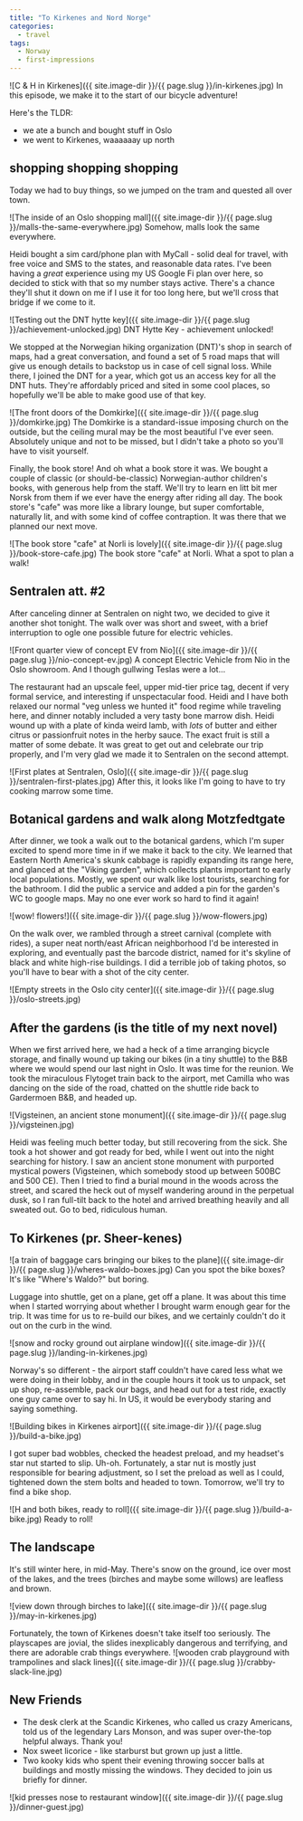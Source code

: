 ```yaml
---
title: "To Kirkenes and Nord Norge"
categories:
  - travel
tags:
  - Norway
  - first-impressions
---
```

<!-- TODO: Can we add the crab playground video? -->
![C & H in Kirkenes]({{ site.image-dir }}/{{ page.slug }}/in-kirkenes.jpg)
In this episode, we make it to the start of our bicycle adventure!

Here's the TLDR:
- we ate a bunch and bought stuff in Oslo
- we went to Kirkenes, waaaaaay up north

## shopping shopping shopping
Today we had to buy things, so we jumped on the tram and quested all over town.

![The inside of an Oslo shopping mall]({{ site.image-dir }}/{{ page.slug }}/malls-the-same-everywhere.jpg)
Somehow, malls look the same everywhere.

Heidi bought a sim card/phone plan with MyCall - solid deal for travel,
with free voice and SMS to the states, and reasonable data rates.
I've been having a _great_ experience using my US Google Fi plan over here,
so decided to stick with that so my number stays active.
There's a chance they'll shut it down on me if I use it for too long here,
but we'll cross that bridge if we come to it.

![Testing out the DNT hytte key]({{ site.image-dir }}/{{ page.slug }}/achievement-unlocked.jpg)
DNT Hytte Key - achievement unlocked!

We stopped at the Norwegian hiking organization (DNT)'s shop in search of maps,
had a great conversation, and found a set of 5 road maps that will give us enough
details to backstop us in case of cell signal loss.
While there, I joined the DNT for a year, which got us an access key for all the DNT huts.
They're affordably priced and sited in some cool places,
so hopefully we'll be able to make good use of that key.

![The front doors of the Domkirke]({{ site.image-dir }}/{{ page.slug }}/domkirke.jpg)
The Domkirke is a standard-issue imposing church on the outside,
but the ceiling mural may be the most beautiful I've ever seen.
Absolutely unique and not to be missed,
but I didn't take a photo so you'll have to visit yourself.

Finally, the book store! And oh what a book store it was. 
We bought a couple of classic (or should-be-classic) Norwegian-author children's books,
with generous help from the staff.
We'll try to learn en litt bit mer Norsk from them if we ever have the energy
after riding all day.
The book store's "cafe" was more like a library lounge,
but super comfortable, naturally lit, and with some kind of coffee contraption.
It was there that we planned our next move.

![The book store "cafe" at Norli is lovely]({{ site.image-dir }}/{{ page.slug }}/book-store-cafe.jpg)
The book store "cafe" at Norli. What a spot to plan a walk!

## Sentralen att. #2

After canceling dinner at Sentralen on night two, we decided to give it another shot tonight.
The walk over was short and sweet, with a brief interruption to ogle one possible
future for electric vehicles.

![Front quarter view of concept EV from Nio]({{ site.image-dir }}/{{ page.slug }}/nio-concept-ev.jpg)
A concept Electric Vehicle from Nio in the Oslo showroom.
And I though gullwing Teslas were a lot...

The restaurant had an upscale feel, upper mid-tier price tag,
decent if very formal service, and interesting if unspectacular food.
Heidi and I have both relaxed our normal "veg unless we hunted it" food regime
while traveling here, and dinner notably included a very tasty bone marrow dish.
Heidi wound up with a plate of kinda weird lamb,
with _lots_ of butter and either citrus or passionfruit notes in the herby sauce.
The exact fruit is still a matter of some debate.
It was great to get out and celebrate our trip properly, and I'm very glad we
made it to Sentralen on the second attempt.

![First plates at Sentralen, Oslo]({{ site.image-dir }}/{{ page.slug }}/sentralen-first-plates.jpg)
After this, it looks like I'm going to have to try cooking marrow some time.

## Botanical gardens and walk along Motzfedtgate

After dinner, we took a walk out to the botanical gardens,
which I'm super excited to spend more time in if we make it back to the city.
We learned that Eastern North America's skunk cabbage is rapidly expanding its range here,
and glanced at the "Viking garden",
which collects plants important to early local populations.
Mostly, we spent our walk like lost tourists, searching for the bathroom.
I did the public a service and added a pin for the garden's WC to google maps.
May no one ever work so hard to find it again!

![wow! flowers!]({{ site.image-dir }}/{{ page.slug }}/wow-flowers.jpg)

On the walk over, we rambled through a street carnival (complete with rides),
a super neat north/east African neighborhood I'd be interested in exploring,
and eventually past the barcode district,
named for it's skyline of black and white high-rise buildings.
I did a terrible job of taking photos,
so you'll have to bear with a shot of the city center.

![Empty streets in the Oslo city center]({{ site.image-dir }}/{{ page.slug }}/oslo-streets.jpg)

## After the gardens (is the title of my next novel)

When we first arrived here, we had a heck of a time arranging bicycle storage,
and finally wound up taking our bikes (in a tiny shuttle)
to the B&B where we would spend our last night in Oslo.
It was time for the reunion.
We took the miraculous Flytoget train back to the airport,
met Camilla who was dancing on the side of the road,
chatted on the shuttle ride back to Gardermoen B&B, and headed up.

![Vigsteinen, an ancient stone monument]({{ site.image-dir }}/{{ page.slug }}/vigsteinen.jpg)

Heidi was feeling much better today, but still recovering from the sick.
She took a hot shower and got ready for bed,
while I went out into the night searching for history.
I saw an ancient stone monument with purported mystical powers
(Vigsteinen, which somebody stood up between 500BC and 500 CE).
Then I tried to find a burial mound in the woods across the street,
and scared the heck out of myself wandering around in the perpetual dusk,
so I ran full-tilt back to the hotel and arrived breathing heavily and all sweated out.
Go to bed, ridiculous human.

## To Kirkenes (pr. Sheer-kenes)

![a train of baggage cars bringing our bikes to the plane]({{ site.image-dir }}/{{ page.slug }}/wheres-waldo-boxes.jpg)
Can you spot the bike boxes? It's like "Where's Waldo?" but boring.

Luggage into shuttle, get on a plane, get off a plane.
It was about this time when I started worrying about
whether I brought warm enough gear for the trip.
It was time for us to re-build our bikes,
and we certainly couldn't do it out on the curb in the wind.

![snow and rocky ground out airplane window]({{ site.image-dir }}/{{ page.slug }}/landing-in-kirkenes.jpg)

Norway's so different -
the airport staff couldn't have cared less what we were doing in their lobby,
and in the couple hours it took us to unpack, set up shop, re-assemble, pack our bags,
and head out for a test ride, exactly one guy came over to say hi.
In US, it would be everybody staring and saying something.

![Building bikes in Kirkenes airport]({{ site.image-dir }}/{{ page.slug }}/build-a-bike.jpg)

I got super bad wobbles, checked the headest preload,
and my headset's star nut started to slip. Uh-oh.
Fortunately, a star nut is mostly just responsible for bearing adjustment,
so I set the preload as well as I could,
tightened down the stem bolts and headed to town.
Tomorrow, we'll try to find a bike shop.

![H and both bikes, ready to roll]({{ site.image-dir }}/{{ page.slug }}/build-a-bike.jpg)
Ready to roll!

## The landscape

It's still winter here, in mid-May.
There's snow on the ground, ice over most of the lakes,
and the trees (birches and maybe some willows) are leafless and brown.

![view down through birches to lake]({{ site.image-dir }}/{{ page.slug }}/may-in-kirkenes.jpg)

Fortunately, the town of Kirkenes doesn't take itself too seriously.
The playscapes are jovial, the slides inexplicably dangerous and terrifying,
and there are adorable crab things everywhere.
![wooden crab playground with trampolines and slack lines]({{ site.image-dir }}/{{ page.slug }}/crabby-slack-line.jpg)

## New Friends
- The desk clerk at the Scandic Kirkenes, who called us crazy Americans,
  told us of the legendary Lars Monson, and was super over-the-top helpful always.
  Thank you!
- Nox sweet licorice - like starburst but grown up just a little.
- Two kooky kids who spent their evening throwing soccer balls at buildings
  and mostly missing the windows. They decided to join us briefly for dinner.

![kid presses nose to restaurant window]({{ site.image-dir }}/{{ page.slug }}/dinner-guest.jpg)